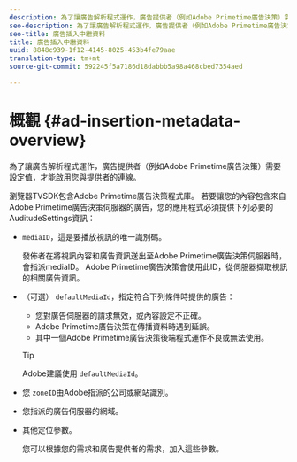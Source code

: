 ```yaml
---
description: 為了讓廣告解析程式運作，廣告提供者（例如Adobe Primetime廣告決策）需要設定值，才能啟用您與提供者的連線。
seo-description: 為了讓廣告解析程式運作，廣告提供者（例如Adobe Primetime廣告決策）需要設定值，才能啟用您與提供者的連線。
seo-title: 廣告插入中繼資料
title: 廣告插入中繼資料
uuid: 8848c939-1f12-4145-8025-453b4fe79aae
translation-type: tm+mt
source-git-commit: 592245f5a7186d18dabbb5a98a468cbed7354aed

---
```



# 概觀 {#ad-insertion-metadata-overview}

為了讓廣告解析程式運作，廣告提供者（例如Adobe Primetime廣告決策）需要設定值，才能啟用您與提供者的連線。

瀏覽器TVSDK包含Adobe Primetime廣告決策程式庫。 若要讓您的內容包含來自Adobe Primetime廣告決策伺服器的廣告，您的應用程式必須提供下列必要的AuditudeSettings資訊：

* `mediaID`，這是要播放視訊的唯一識別碼。

   發佈者在將視訊內容和廣告資訊送出至Adobe Primetime廣告決策伺服器時，會指派mediaID。 Adobe Primetime廣告決策會使用此ID，從伺服器擷取視訊的相關廣告資訊。

* （可選） `defaultMediaId`，指定符合下列條件時提供的廣告：

   * 您對廣告伺服器的請求無效，或內容設定不正確。
   * Adobe Primetime廣告決策在傳播資料時遇到延誤。
   * 其中一個Adobe Primetime廣告決策後端程式運作不良或無法使用。
   >[!TIP]
   >
   >Adobe建議使用 `defaultMediaId`。

* 您 `zoneID`由Adobe指派的公司或網站識別。
* 您指派的廣告伺服器的網域。
* 其他定位參數。

   您可以根據您的需求和廣告提供者的需求，加入這些參數。